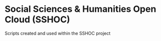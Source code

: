 # Social Sciences & Humanities Open Cloud (SSHOC) 
Scripts created and used within the SSHOC project
